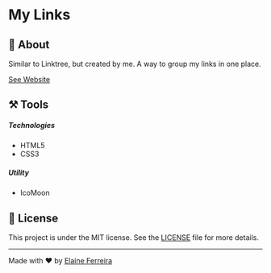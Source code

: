 # My Links

## 📘 About
Similar to Linktree, but created by me.
A way to group my links in one place.

<a href="https://elainefs.github.io" target="_blank">See Website</a>
</h2>

## ⚒️ Tools
##### Technologies
- HTML5
- CSS3

##### Utility
- IcoMoon

## 📄 License
This project is under the MIT license. See the [LICENSE](https://github.com/elainefs/elainefs.github.io/blob/main/LICENCE) file for more details.

<hr>

Made with ❤️ by [Elaine Ferreira](https://github.com/elainefs)
